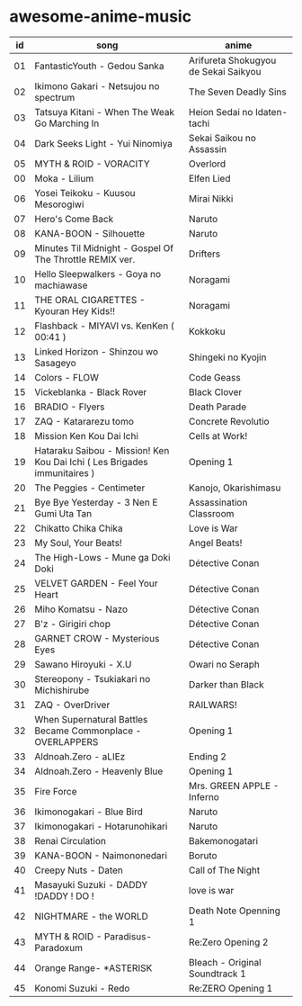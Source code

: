 # awesome-anime-music

id | song | anime
-|-|-
01 | FantasticYouth - Gedou Sanka | Arifureta Shokugyou de Sekai Saikyou
02 | Ikimono Gakari - Netsujou no spectrum | The Seven Deadly Sins
03 | Tatsuya Kitani - When The Weak Go Marching In | Heion Sedai no Idaten-tachi
04 | Dark Seeks Light - Yui Ninomiya | Sekai Saikou no Assassin
05 | MYTH & ROID - VORACITY | Overlord
00 | Moka - Lilium | Elfen Lied
06 | Yosei Teikoku - Kuusou Mesorogiwi | Mirai Nikki
07 | Hero's Come Back | Naruto
08 | KANA-BOON - Silhouette | Naruto
09 | Minutes Til Midnight - Gospel Of The Throttle REMIX ver. | Drifters
10 | Hello Sleepwalkers - Goya no machiawase | Noragami
11 | THE ORAL CIGARETTES - Kyouran Hey Kids!! | Noragami
12 | Flashback - MIYAVI vs. KenKen ( 00:41 ) | Kokkoku
13 | Linked Horizon - Shinzou wo Sasageyo | Shingeki no Kyojin
14 | Colors - FLOW | Code Geass
15 | Vickeblanka - Black Rover | Black Clover
16 | BRADIO - Flyers | Death Parade
17 | ZAQ - Katararezu tomo | Concrete Revolutio
18 | Mission Ken Kou Dai Ichi | Cells at Work!
19 | Hataraku Saibou - Mission! Ken Kou Dai Ichi ( Les Brigades immunitaires ) | Opening 1
20 | The Peggies - Centimeter | Kanojo, Okarishimasu
21 | Bye Bye Yesterday - 3 Nen E Gumi Uta Tan | Assassination Classroom
22 | Chikatto Chika Chika | Love is War
23 | My Soul, Your Beats! | Angel Beats!
24 | The High-Lows - Mune ga Doki Doki | Détective Conan
25 | VELVET GARDEN - Feel Your Heart | Détective Conan
26 | Miho Komatsu - Nazo | Détective Conan
27 | B'z - Girigiri chop | Détective Conan
28 | GARNET CROW - Mysterious Eyes | Détective Conan
29 | Sawano Hiroyuki - X.U | Owari no Seraph
30 | Stereopony - Tsukiakari no Michishirube | Darker than Black
31 | ZAQ - OverDriver | RAILWARS!
32 | When Supernatural Battles Became Commonplace - OVERLAPPERS | Opening 1
33 | Aldnoah.Zero - aLIEz | Ending 2
34 | Aldnoah.Zero - Heavenly Blue | Opening 1
35 | Fire Force | Mrs. GREEN APPLE - Inferno
36 | Ikimonogakari - Blue Bird | Naruto
37 | Ikimonogakari - Hotarunohikari | Naruto
38 | Renai Circulation | Bakemonogatari | Opening 4
39 | KANA-BOON - Naimononedari | Boruto
40 | Creepy Nuts - Daten | Call of The Night
41 | Masayuki Suzuki - DADDY !DADDY ! DO ! | love is war
42 | NIGHTMARE - the WORLD | Death Note Openning 1
43 | MYTH & ROID - Paradisus-Paradoxum | Re:Zero Opening 2
44 | Orange Range- *ASTERISK | Bleach - Original Soundtrack 1
45 | Konomi Suzuki - Redo | Re:ZERO Opening 1
